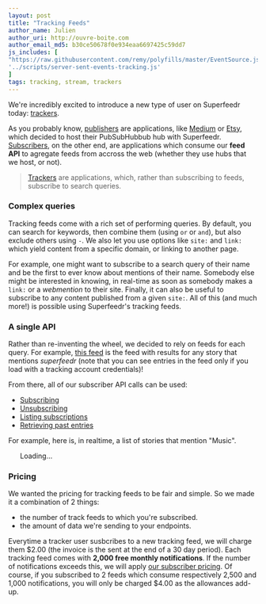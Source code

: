 ```yaml
---
layout: post
title: "Tracking Feeds"
author_name: Julien
author_uri: http://ouvre-boite.com
author_email_md5: b30ce50678f0e934eaa6697425c59dd7
js_includes: [
"https://raw.githubusercontent.com/remy/polyfills/master/EventSource.js",
'../scripts/server-sent-events-tracking.js'
]
tags: tracking, stream, trackers
---
```


We're incredibly excited to introduce a new type of user on Superfeedr today: [trackers](https://superfeedr.com/tracker).

As you probably know, [publishers](https://superfeedr.com/publisher) are applications, like [Medium](https://medium.com/) or [Etsy](https://www.etsy.com/), which decided to host their PubSubHubbub hub with Superfeedr. [Subscribers](https://superfeedr.com/subscriber), on the other end, are applications which consume our **feed API** to agregate feeds from accross the web (whether they use hubs that we host, or not).

> [Trackers](https://superfeedr.com/tracker) are applications, which, rather than subscribing to feeds, subscribe to search queries.

### Complex queries

Tracking feeds come with a rich set of performing queries. By default, you can search for keywords, then combine them (using `or` or `and`), but also exclude others using `-`. We also let you use options like `site:` and `link:` which yield content from a specific domain, or linking to another page.

For example, one might want to subscribe to a search query of their name and be the first to ever know about mentions of their name. Somebody else might be interested in knowing, in real-time as soon as somebody makes a `link:` or a *webmention* to their site. Finally, it can also be useful to subscribe to any content published from a given `site:`. All of this (and much more!) is possible using Superfeedr's tracking feeds.

### A single API

Rather than re-inventing the wheel, we decided to rely on feeds for each query. For example, [this feed](http://track.superfeedr.com/?query=superfeedr) is the feed with results for any story that mentions *superfeedr* (note that you can see entries in the feed only if you load with a tracking account credentials)!

From there, all of our subscriber API calls can be used:

* [Subscribing](http://documentation.superfeedr.com/subscribers.html#adding-feeds-with-pubsubhubbub)
* [Unsubscribing](http://documentation.superfeedr.com/subscribers.html#removing-feeds-with-pubsubhubbub)
* [Listing subscriptions](http://documentation.superfeedr.com/subscribers.html#listing-subscriptions-with-pubsubhubbub)
* [Retrieving past entries](http://documentation.superfeedr.com/subscribers.html#retrieving-entries-with-pubsubhubbub)

For example, here is, in realtime, a list of stories that mention "Music". 

<ul id="sse-feed">Loading...</ul>

### Pricing

We wanted the pricing for tracking feeds to be fair and simple. So we made it a combination of 2 things:

* the number of track feeds to which you're subscribed.
* the amount of data we're sending to your endpoints.

Everytime a tracker user susbcribes to a new tracking feed, we will charge them $2.00 (the invoice is the sent at the end of a 30 day period). Each tracking feed comes with **2,000 free monthly notifications**. If the number of notifications exceeds this, we will apply [our subscriber pricing](https://superfeedr.com/subscriber/pricing). Of course, if you subscribed to 2 feeds which consume respectively 2,500 and 1,000 notifications, you will only be charged $4.00 as the allowances add-up.


